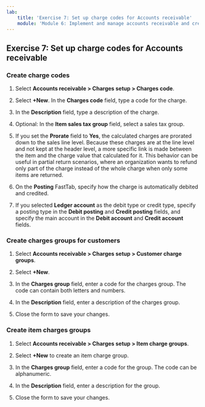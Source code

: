 ```yaml
---
lab:
    title: 'Exercise 7: Set up charge codes for Accounts receivable'
    module: 'Module 6: Implement and manage accounts receivable and credit and collections'
---
```


## Exercise 7: Set up charge codes for Accounts receivable

### Create charge codes

1. Select **Accounts receivable &gt; Charges setup &gt; Charges code**.

2. Select **+New**. In the **Charges code** field, type a code for the charge.

3. In the **Description** field, type a description of the charge.

4. Optional: In the **Item sales tax group** field, select a sales tax group.

5. If you set the **Prorate** field to **Yes**, the calculated charges are prorated down to the sales line level. Because these charges are at the line level and not kept at the header level, a more specific link is made between the item and the charge value that calculated for it. This behavior can be useful in partial return scenarios, where an organization wants to refund only part of the charge instead of the whole charge when only some items are returned. 

6. On the **Posting** FastTab, specify how the charge is automatically debited and credited.

7. If you selected **Ledger account** as the debit type or credit type, specify a posting type in the **Debit posting** and **Credit posting** fields, and specify the main account in the **Debit account** and **Credit account** fields.

### Create charges groups for customers

1. Select **Accounts receivable &gt; Charges setup &gt; Customer charge groups**.

2. Select **+New**.

3. In the **Charges group** field, enter a code for the charges group. The code can contain both letters and numbers.

4. In the **Description** field, enter a description of the charges group.

5. Close the form to save your changes.

### Create item charges groups

1. Select **Accounts receivable &gt; Charges setup &gt; Item charge groups**.

2. Select **+New** to create an item charge group.

3. In the **Charges group** field, enter a code for the group. The code can be alphanumeric.

4. In the **Description** field, enter a description for the group.

5. Close the form to save your changes.

 
